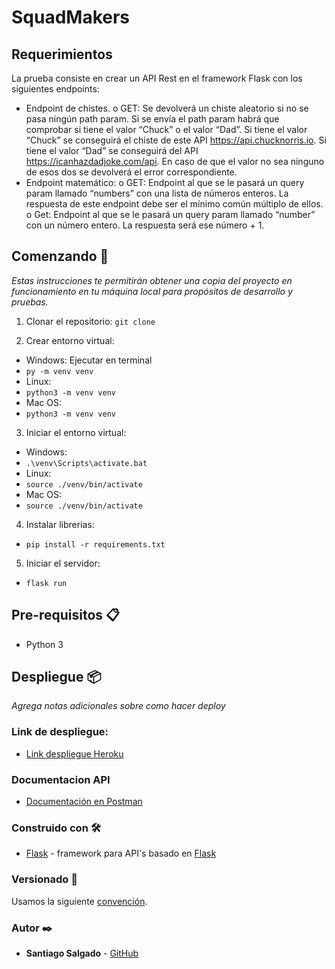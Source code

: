 # SquadMakers

## Requerimientos

La prueba consiste en crear un API Rest en el framework Flask con los siguientes endpoints:
*	Endpoint de chistes. 
o	GET: Se devolverá un chiste aleatorio si no se pasa ningún path param. Si se envía el path param habrá que comprobar si tiene el valor “Chuck” o el valor “Dad”. Si tiene el valor “Chuck” se conseguirá el chiste de este API https://api.chucknorris.io. Si tiene el valor “Dad” se conseguirá del API https://icanhazdadjoke.com/api. En caso de que el valor no sea ninguno de esos dos se devolverá el error correspondiente.
*	Endpoint matemático:
o	GET: Endpoint al que se le pasará un query param llamado “numbers” con una lista de números enteros. La respuesta de este endpoint debe ser el mínimo común múltiplo de ellos.
o	Get: Endpoint al que se le pasará un query param llamado “number” con un número entero. La respuesta será ese número + 1.


## Comenzando 🚀

_Estas instrucciones te permitirán obtener una copia del proyecto en funcionamiento en tu máquina local para propósitos de desarrollo y pruebas._

1. Clonar el repositorio:
`git clone`

2. Crear entorno virtual:
  * Windows:
  Ejecutar en terminal
   * `py -m venv venv`
  * Linux:
   * `python3 -m venv venv`
  * Mac OS:
   * `python3 -m venv venv`
  
3. Iniciar el entorno virtual:
  * Windows:
   * `.\venv\Scripts\activate.bat`
  * Linux:
   * `source ./venv/bin/activate`
  * Mac OS:
   * `source ./venv/bin/activate`
  
4. Instalar librerias:
  * `pip install -r requirements.txt`
  
5. Iniciar el servidor:
  * `flask run`

## Pre-requisitos 📋

* Python 3

## Despliegue 📦

_Agrega notas adicionales sobre como hacer deploy_

### Link de despliegue:

* [Link despliegue Heroku](https://warm-beyond-31783.herokuapp.com/)

### Documentacion API

* [Documentación en Postman](https://documenter.getpostman.com/view/12342684/TzefC4QP)

### Construido con 🛠️

* [Flask](https://flask.palletsprojects.com/en/2.0.x/) - framework para API's basado en [Flask](https://flask.palletsprojects.com/en/2.0.x/)


### Versionado 📌

Usamos la siguiente [convención](https://www.notion.so/Commit-conventions-0ab0b6cde23b49e5a9c0bbeb73970072).

### Autor ✒️

* **Santiago Salgado** - [GitHub](https://github.com/Santiagonk)
